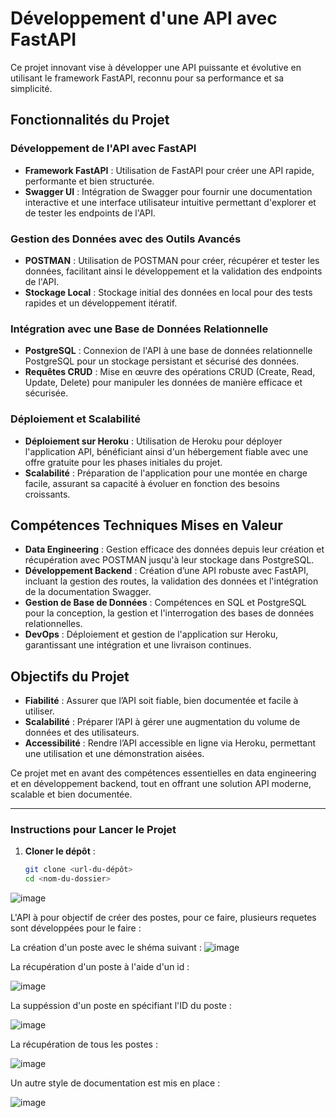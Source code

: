 # Développement d'une API avec FastAPI

Ce projet innovant vise à développer une API puissante et évolutive en utilisant le framework FastAPI, reconnu pour sa performance et sa simplicité.

## Fonctionnalités du Projet

### Développement de l'API avec FastAPI

- **Framework FastAPI** : Utilisation de FastAPI pour créer une API rapide, performante et bien structurée.
- **Swagger UI** : Intégration de Swagger pour fournir une documentation interactive et une interface utilisateur intuitive permettant d'explorer et de tester les endpoints de l'API.

### Gestion des Données avec des Outils Avancés

- **POSTMAN** : Utilisation de POSTMAN pour créer, récupérer et tester les données, facilitant ainsi le développement et la validation des endpoints de l'API.
- **Stockage Local** : Stockage initial des données en local pour des tests rapides et un développement itératif.

### Intégration avec une Base de Données Relationnelle

- **PostgreSQL** : Connexion de l'API à une base de données relationnelle PostgreSQL pour un stockage persistant et sécurisé des données.
- **Requêtes CRUD** : Mise en œuvre des opérations CRUD (Create, Read, Update, Delete) pour manipuler les données de manière efficace et sécurisée.

### Déploiement et Scalabilité

- **Déploiement sur Heroku** : Utilisation de Heroku pour déployer l'application API, bénéficiant ainsi d'un hébergement fiable avec une offre gratuite pour les phases initiales du projet.
- **Scalabilité** : Préparation de l'application pour une montée en charge facile, assurant sa capacité à évoluer en fonction des besoins croissants.

## Compétences Techniques Mises en Valeur

- **Data Engineering** : Gestion efficace des données depuis leur création et récupération avec POSTMAN jusqu'à leur stockage dans PostgreSQL.
- **Développement Backend** : Création d’une API robuste avec FastAPI, incluant la gestion des routes, la validation des données et l'intégration de la documentation Swagger.
- **Gestion de Base de Données** : Compétences en SQL et PostgreSQL pour la conception, la gestion et l'interrogation des bases de données relationnelles.
- **DevOps** : Déploiement et gestion de l'application sur Heroku, garantissant une intégration et une livraison continues.

## Objectifs du Projet

- **Fiabilité** : Assurer que l’API soit fiable, bien documentée et facile à utiliser.
- **Scalabilité** : Préparer l’API à gérer une augmentation du volume de données et des utilisateurs.
- **Accessibilité** : Rendre l’API accessible en ligne via Heroku, permettant une utilisation et une démonstration aisées.

Ce projet met en avant des compétences essentielles en data engineering et en développement backend, tout en offrant une solution API moderne, scalable et bien documentée.

---

### Instructions pour Lancer le Projet

1. **Cloner le dépôt** :
   ```bash
   git clone <url-du-dépôt>
   cd <nom-du-dossier>


![image](https://github.com/user-attachments/assets/54644edf-5697-4bf4-a3b5-27e306479cee)


L'API à pour objectif de créer des postes, pour ce faire, plusieurs requetes sont développées pour le faire : 

La création d'un poste avec le shéma suivant : 
![image](https://github.com/user-attachments/assets/fe5efc92-9511-464f-85d1-8033ef2aecac)

La récupération d'un poste à l'aide d'un id : 

![image](https://github.com/user-attachments/assets/83aa0dbb-5c95-4233-8bea-b3a9e49d9f2b)


La suppéssion d'un poste en spécifiant l'ID du poste : 

![image](https://github.com/user-attachments/assets/6441cbfc-47f9-4fdf-858e-d62e97493319)


La récupération de tous les postes : 


![image](https://github.com/user-attachments/assets/5a27e2f2-b82d-40b2-bc1d-ff690376ec3a)


Un autre style de documentation est mis en place : 

![image](https://github.com/user-attachments/assets/f8975675-33a8-4523-9f17-80e69d69c46a)





